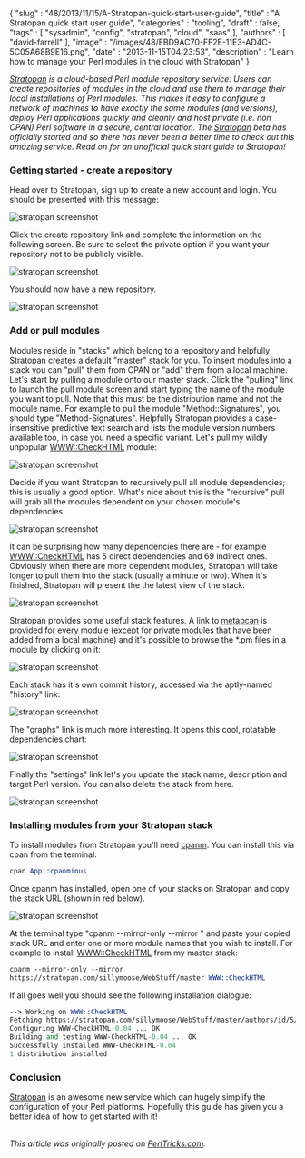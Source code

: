 {
   "slug" : "48/2013/11/15/A-Stratopan-quick-start-user-guide",
   "title" : "A Stratopan quick start user guide",
   "categories" : "tooling",
   "draft" : false,
   "tags" : [
      "sysadmin",
      "config",
      "stratopan",
      "cloud",
      "saas"
   ],
   "authors" : [
      "david-farrell"
   ],
   "image" : "/images/48/EBD9AC70-FF2E-11E3-AD4C-5C05A68B9E16.png",
   "date" : "2013-11-15T04:23:53",
   "description" : "Learn how to manage your Perl modules in the cloud with Stratopan"
}


*[Stratopan](https://stratopan.com/) is a cloud-based Perl module repository service. Users can create repositories of modules in the cloud and use them to manage their local installations of Perl modules. This makes it easy to configure a network of machines to have exactly the same modules (and versions), deploy Perl applications quickly and cleanly and host private (i.e. non CPAN) Perl software in a secure, central location. The [Stratopan](https://stratopan.com/) beta has officially started and so there has never been a better time to check out this amazing service. Read on for an unofficial quick start guide to Stratopan!*

### Getting started - create a repository

Head over to Stratopan, sign up to create a new account and login. You should be presented with this message:

![stratopan screenshot](/images/Stratopan/stratopan_1_600.png)

Click the create repository link and complete the information on the following screen. Be sure to select the private option if you want your repository not to be publicly visible.

![stratopan screenshot](/images/Stratopan/stratopan_2_600.png)

You should now have a new repository.

![stratopan screenshot](/images/Stratopan/stratopan_19_600.png)

### Add or pull modules

Modules reside in "stacks" which belong to a repository and helpfully Stratopan creates a default "master" stack for you. To insert modules into a stack you can "pull" them from CPAN or "add" them from a local machine. Let's start by pulling a module onto our master stack. Click the "pulling" link to launch the pull module screen and start typing the name of the module you want to pull. Note that this must be the distribution name and not the module name. For example to pull the module "Method::Signatures", you should type "Method-Signatures". Helpfully Stratopan provides a case-insensitive predictive text search and lists the module version numbers available too, in case you need a specific variant. Let's pull my wildly unpopular [WWW::CheckHTML](https://metacpan.org/pod/WWW::CheckHTML) module:

![stratopan screenshot](/images/Stratopan/stratopan_3_600.png)

Decide if you want Stratopan to recursively pull all module dependencies; this is usually a good option. What's nice about this is the "recursive" pull will grab all the modules dependent on your chosen module's dependencies.

![stratopan screenshot](/images/Stratopan/stratopan_4_600.png)

It can be surprising how many dependencies there are - for example [WWW::CheckHTML](https://metacpan.org/pod/WWW::CheckHTML) has 5 direct dependencies and 69 indirect ones. Obviously when there are more dependent modules, Stratopan will take longer to pull them into the stack (usually a minute or two). When it's finished, Stratopan will present the the latest view of the stack.

![stratopan screenshot](/images/Stratopan/stratopan_5_600.png)

Stratopan provides some useful stack features. A link to [metapcan](https://metacpan.org) is provided for every module (except for private modules that have been added from a local machine) and it's possible to browse the \*.pm files in a module by clicking on it:

![stratopan screenshot](/images/Stratopan/stratopan_20_600.png)

Each stack has it's own commit history, accessed via the aptly-named "history" link:

![stratopan screenshot](/images/Stratopan/stratopan_22_600.png)

The "graphs" link is much more interesting. It opens this cool, rotatable dependencies chart:

![stratopan screenshot](/images/Stratopan/stratopan_21_600.png)

Finally the "settings" link let's you update the stack name, description and target Perl version. You can also delete the stack from here.

![stratopan screenshot](/images/Stratopan/stratopan_23_600.png)

### Installing modules from your Stratopan stack

To install modules from Stratopan you'll need [cpanm](https://metacpan.org/pod/release/MIYAGAWA/App-cpanminus-1.7001/bin/cpanm). You can install this via cpan from the terminal:

```perl
cpan App::cpanminus
```

Once cpanm has installed, open one of your stacks on Stratopan and copy the stack URL (shown in red below).

![stratopan screenshot](/images/Stratopan/stratopan_24_600.png)

At the terminal type "cpanm --mirror-only --mirror " and paste your copied stack URL and enter one or more module names that you wish to install. For example to install [WWW::CheckHTML](https://metacpan.org/pod/WWW::CheckHTML) from my master stack:

```perl
cpanm --mirror-only --mirror 
https://stratopan.com/sillymoose/WebStuff/master WWW::CheckHTML
```

If all goes well you should see the following installation dialogue:

```perl
--> Working on WWW::CheckHTML
Fetching https://stratopan.com/sillymoose/WebStuff/master/authors/id/S/SI/SILLYMOOS/WWW-CheckHTML-0.04.tar.gz ... OK
Configuring WWW-CheckHTML-0.04 ... OK
Building and testing WWW-CheckHTML-0.04 ... OK
Successfully installed WWW-CheckHTML-0.04
1 distribution installed
```

### Conclusion

[Stratopan](https://stratopan.com) is an awesome new service which can hugely simplify the configuration of your Perl platforms. Hopefully this guide has given you a better idea of how to get started with it!

\
*This article was originally posted on [PerlTricks.com](http://perltricks.com).*
